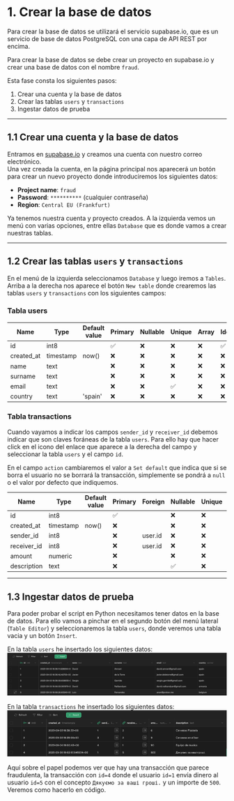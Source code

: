 # 1. Crear la base de datos

Para crear la base de datos se utilizará el servicio supabase.io,
que es un servicio de base de datos PostgreSQL con una capa de API REST por encima.

Para crear la base de datos se debe crear un proyecto en supabase.io
y crear una base de datos con el nombre `fraud`.

Esta fase consta los siguientes pasos:
 1. Crear una cuenta y la base de datos
 2. Crear las tablas `users` y `transactions`
 3. Ingestar datos de prueba

---

## 1.1 Crear una cuenta y la base de datos

Entramos en [supabase.io](https://supabase.io/) y creamos una cuenta con nuestro correo electrónico.  
Una vez creada la cuenta, en la página principal nos aparecerá un botón para crear un nuevo proyecto
donde introduciremos los siguientes datos:
 - **Project name**: `fraud`
 - **Password**: `**********` (cualquier contraseña)
 - **Region**: `Central EU (Frankfurt)`

Ya tenemos nuestra cuenta y proyecto creados. A la izquierda vemos un menú con varias opciones,
entre ellas `Database` que es donde vamos a crear nuestras tablas.

---

## 1.2 Crear las tablas `users` y `transactions`

En el menú de la izquierda seleccionamos `Database` y luego iremos a `Tables`.  
Arriba a la derecha nos aparece el botón `New table` donde crearemos las tablas `users` y `transactions`
con los siguientes campos:

### Tabla users
| Name       | Type      | Default value | Primary | Nullable | Unique | Array | Identity |
| ---------- | --------- | ------------- | ------- | -------- | ------ | ----- | -------- |
| id         | int8      |               | ✅       | ❌        | ❌      | ❌     | ✅        |
| created_at | timestamp | now()         | ❌       | ❌        | ❌      | ❌     | ❌        |
| name       | text      |               | ❌       | ❌        | ❌      | ❌     | ❌        |
| surname    | text      |               | ❌       | ❌        | ❌      | ❌     | ❌        |
| email      | text      |               | ❌       | ❌        | ✅      | ❌     | ❌        |
| country    | text      | 'spain'       | ❌       | ❌        | ❌      | ❌     | ❌        |

### Tabla transactions

Cuando vayamos a indicar los campos `sender_id` y `receiver_id` debemos indicar que son
claves foráneas de la tabla `users`. Para ello hay que hacer click en el icono del enlace
que aparece a la derecha del campo y seleccionar la tabla `users` y el campo `id`.

En el campo `action` cambiaremos el valor a `Set default` que indica que si se borra el usuario
no se borrará la transacción, simplemente se pondrá a `null` o el valor por defecto que indiquemos.

| Name        | Type      | Default value | Primary | Foreign | Nullable | Unique | Array | Identity |
| ----------- | --------- | ------------- | ------- | ------- | -------- | ------ | ----- | -------- |
| id          | int8      |               | ✅       |         | ❌        | ❌      | ❌     | ✅        |
| created_at  | timestamp | now()         | ❌       |         | ❌        | ❌      | ❌     | ❌        |
| sender_id   | int8      |               | ❌       | user.id | ❌        | ❌      | ❌     | ❌        |
| receiver_id | int8      |               | ❌       | user.id | ❌        | ❌      | ❌     | ❌        |
| amount      | numeric   |               | ❌       |         | ❌        | ❌      | ❌     | ❌        |
| description | text      |               | ❌       |         | ✅        | ❌      | ❌     | ❌        |

---

## 1.3 Ingestar datos de prueba

Para poder probar el script en Python necesitamos tener datos en la base de datos.
Para ello vamos a pinchar en el segundo botón del menú lateral (`Table Editor`) y
seleccionaremos la tabla `users`, donde veremos una tabla vacia y un botón `Insert`.

En la tabla `users` he insertado los siguientes datos:
![users_table_data](./users_table_data.png)

En la tabla `transactions` he insertado los siguientes datos:
![transactions_table_data](./transactions_table_data.png)

Aquí sobre el papel podemos ver que hay una transacción que parece fraudulenta,
la transacción con `id=4` donde el usuario `id=1` envía dinero al usuario `id=5`
con el concepto `Дякуємо за ваші гроші.` y un importe de `500`. Veremos como hacerlo en código.